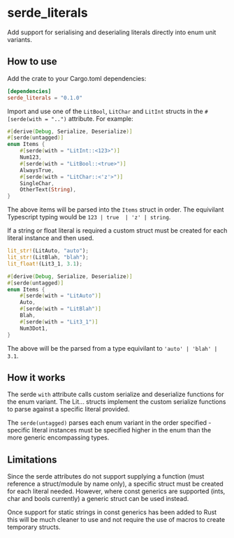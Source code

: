 # serde_literals
Add support for serialising and deserialing literals directly into enum unit variants.

## How to use
Add the crate to your Cargo.toml dependencies:
```toml
[dependencies]
serde_literals = "0.1.0"
```

Import and use one of the `LitBool`, `LitChar` and `LitInt` structs in the `#[serde(with = "..")` attribute. For example:
```rust
#[derive(Debug, Serialize, Deserialize)]
#[serde(untagged)]
enum Items {
    #[serde(with = "LitInt::<123>")]
    Num123,
    #[serde(with = "LitBool::<true>")]
    AlwaysTrue,
    #[serde(with = "LitChar::<'z'>")]
    SingleChar,
    OtherText(String),
}
```

The above items will be parsed into the `Items` struct in order. The equivilant Typescript typing would be `123 | true  | 'z' | string`.

If a string or float literal is required a custom struct must be created for each literal instance and then used.
```rust
lit_str!(LitAuto, "auto");
lit_str!(LitBlah, "blah");
lit_float!(Lit3_1, 3.1);

#[derive(Debug, Serialize, Deserialize)]
#[serde(untagged)]
enum Items {
    #[serde(with = "LitAuto")]
    Auto,
    #[serde(with = "LitBlah")]
    Blah,
    #[serde(with = "Lit3_1")]
    Num3Dot1,
}
```
The above will be the parsed from a type equivilant to `'auto' | 'blah' | 3.1`.

## How it works
The serde `with` attribute calls custom serialize and deserialize functions for the enum variant. The Lit... structs implement the custom serialize functions to parse against a specific literal provided.

The `serde(untagged)` parses each enum variant in the order specified - specific literal instances must be specified higher in the enum than the more generic encompassing types.

## Limitations
Since the serde attributes do not support supplying a function (must reference a struct/module by name only), a specific struct must be created for each literal needed. However, where const generics are supported (ints, char and bools currently) a generic struct can be used instead.

Once support for static strings in const generics has been added to Rust this will be much cleaner to use and not require the use of macros to create temporary structs.
